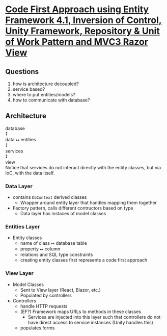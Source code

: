 # [Code First Approach using Entity Framework 4.1, Inversion of Control, Unity Framework, Repository & Unit of Work Pattern and MVC3 Razor View](https://www.codeproject.com/Articles/547016/Code-First-Approach-using-Entity-Framework-Inv)

## Questions

1. how is architecture decoupled?
2. service based?
3. where to put entities/models?
4. how to communicate with database?

## Architecture
database  
 ⭥  
data ⭤ entities  
 ⭥  
services  
 ⭥  
 view  
Notice that services do not interact directly with the entity classes, but via IoC, with the data itself.
### Data Layer
- contains `DbContext` derived classes
  - Wrapper around entity layer that handles mapping them together
- Factory pattern, calls different contructors based on type
  - Data layer has instaces of model classes

### Entities Layer

- Entity classes
  - name of class ⭤ database table
  - property ⭤ column
  - relations and SQL type constraints
  - creating entity classes first represents a code first approach

### View Layer

- Model Classes
  - Sent to View layer (React, Blazor, etc.)
  - Populated by controllers
- Controllers
  - handle HTTP requests
  - (EF?) Framework maps URLs to methods in these classes
    - Services are injected into this layer such that controllers do not have direct access to service instances (Unity handles this)
  - populates forms 